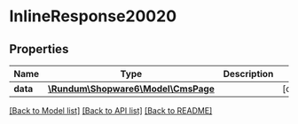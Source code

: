 # InlineResponse20020

## Properties
Name | Type | Description | Notes
------------ | ------------- | ------------- | -------------
**data** | [**\Rundum\Shopware6\Model\CmsPage**](CmsPage.md) |  | [optional] 

[[Back to Model list]](../../README.md#documentation-for-models) [[Back to API list]](../../README.md#documentation-for-api-endpoints) [[Back to README]](../../README.md)

